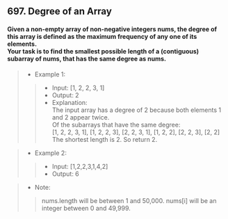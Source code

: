 ## 697. Degree of an Array
#### Given a non-empty array of non-negative integers nums, the degree of this array is defined as the maximum frequency of any one of its elements.<br>Your task is to find the smallest possible length of a (contiguous) subarray of nums, that has the same degree as nums.

>* Example 1:
>>* Input: [1, 2, 2, 3, 1]
>>* Output: 2
>>* Explanation:  
The input array has a degree of 2 because both elements 1 and 2 appear twice.  
Of the subarrays that have the same degree:  
[1, 2, 2, 3, 1], [1, 2, 2, 3], [2, 2, 3, 1], [1, 2, 2], [2, 2, 3], [2, 2]  
The shortest length is 2. So return 2.  

>* Example 2:
>>* Input: [1,2,2,3,1,4,2]
>>* Output: 6

>* Note:
>> nums.length will be between 1 and 50,000.
>> nums[i] will be an integer between 0 and 49,999.